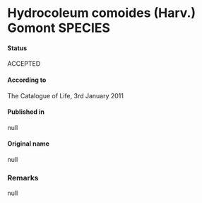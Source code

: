 Hydrocoleum comoides (Harv.) Gomont SPECIES
=======

#### Status
ACCEPTED

#### According to
The Catalogue of Life, 3rd January 2011

#### Published in
null

#### Original name
null

### Remarks
null